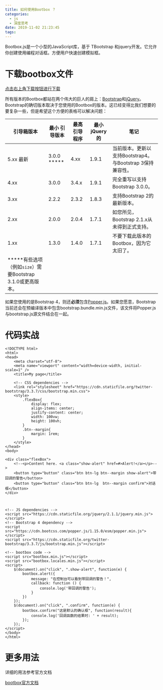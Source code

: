 ```yaml
---
title: 如何使用Bootbox ？
categories:
  - js
  - 深度思考
date: 2019-11-02 21:23:45
tags:
---
```


Bootbox.js是一个小型的JavaScript库，基于 TBootstrap 和jquery开发。它允许你创建使用编程对话框。方便用户快速创建模拟框。 

# 下载bootbox文件

[点击右上角下载按钮进行下载](http://bootboxjs.com/getting-started.html)

所有版本的Bootbox都站在两个伟大的巨人的肩上：[Bootstrap](https://getbootstrap.com/)和[jQuery](https://jquery.com/)。Bootstrap的确切版本取决于您使用的Bootbox的版本。这已经变得比我们想要的要复杂一些，但是希望这个方便的表格可以解决问题：

| 引导箱版本                                                 | 最小 引导版本 | 最高 引导程序 | 最小 jQuery的 | 笔记                                                      |
| ---------------------------------------------------------- | ------------- | ------------- | ------------- | --------------------------------------------------------- |
| 5.xx 最新                                                  | 3.0.0 *****   | 4.xx          | 1.9.1         | 当前版本。更新以支持Bootstrap4。与Bootstrap 3保持兼容性。 |
| 4.xx                                                       | 3.0.0         | 3.4.x         | 1.9.1         | 完全重写以支持Bootstrap 3.0.0。                           |
| 3.xx                                                       | 2.2.2         | 2.3.2         | 1.8.3         | 支持Bootstrap 2的最新版本。                               |
| 2.xx                                                       | 2.0.0         | 2.0.4         | 1.7.1         | 如您所见，Bootstrap 2.1.x从未得到正式支持。               |
| 1.xx                                                       | 1.3.0         | 1.4.0         | 1.7.1         | 不要下载此版本的Bootbox，因为它太旧了。                   |
| *****有些选项（例如`size`）需要Bootstrap 3.1.0或更高版本。 |               |               |               |                                                           |

如果您使用的是Bootstrap 4，则还**必须**包含[Popper.js](https://popper.js.org/)。如果您愿意，Bootstrap当前还会在预编译版本中包含bootstrap.bundle.min.js文件，该文件将Popper.js与bootstrap.js源文件结合在一起。

# 代码实战

```
<!DOCTYPE html>
<html>
<head>
    <meta charset="utf-8">
    <meta name="viewport" content="width=device-width, initial-scale=1" />
    <title>My page</title>

    <!-- CSS dependencies -->
    <link rel="stylesheet" href="https://cdn.staticfile.org/twitter-bootstrap/3.3.7/css/bootstrap.min.css">
    <style>
        .flexBox{
            display: flex;
            align-items: center;
            justify-content: center;
            width: 100vw;
            height: 100vh;
        }
        .btn--margin{
            margin: 1rem;
        }
    </style>
</head>
<body>

<div class="flexBox">
    <!--<p>Content here. <a class="show-alert" href=#>Alert!</a></p>-->
    <button type="button" class="btn btn-lg btn--margin show-alert">带回调的警告</button>
    <button type="button" class="btn btn-lg  btn--margin confirm">对话框</button>
</div>



<!-- JS dependencies -->
<script src="https://cdn.staticfile.org/jquery/2.1.1/jquery.min.js"></script>
<!-- Bootstrap 4 dependency -->
<script src="https://cdn.bootcss.com/popper.js/1.15.0/esm/popper.min.js"></script>
<script src="https://cdn.staticfile.org/twitter-bootstrap/3.3.7/js/bootstrap.min.js"></script>

<!-- bootbox code -->
<script src="bootbox.min.js"></script>
<script src="bootbox.locales.min.js"></script>
<script>
    $(document).on("click", ".show-alert", function(e) {
        bootbox.alert({
            message: "在控制台可以看到带回调的警告！",
            callback: function () {
                console.log('带回调的警告');
            }
        })
    });
    $(document).on("click", ".confirm", function(e) {
        bootbox.confirm("这是默认的确认框", function(result){
            console.log('回调函数的结果时: ' + result);
        });
    });
</script>
</body>
</html>
```



# 更多用法

详细的用法参考官方文档

[bootbox官方文档](http://bootboxjs.com/examples.html#bb-alert)
